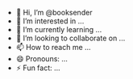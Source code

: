 - 👋 Hi, I’m @booksender
- 👀 I’m interested in ...
- 🌱 I’m currently learning ...
- 💞️ I’m looking to collaborate on ...
- 📫 How to reach me ...
- 😄 Pronouns: ...
- ⚡ Fun fact: ...

<!---
booksender/booksender is a ✨ special ✨ repository because its `README.md` (this file) appears on your GitHub profile.
You can click the Preview link to take a look at your changes.
--->
